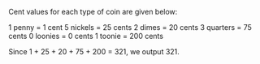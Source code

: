 Cent values for each type of coin are given below:

1 penny = 1 cent
5 nickels = 25 cents
2 dimes = 20 cents
3 quarters = 75 cents
0 loonies = 0 cents
1 toonie = 200 cents

Since 1 + 25 + 20 + 75 + 200 = 321, we output 321.
